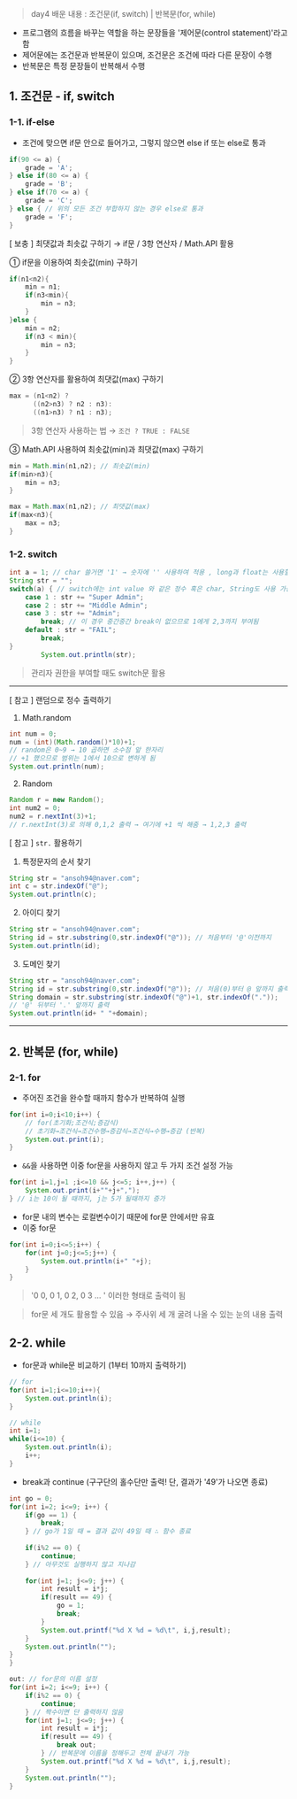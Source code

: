> day4 배운 내용 : 조건문(if, switch) | 반복문(for, while)

- 프로그램의 흐름을 바꾸는 역할을 하는 문장들을 '제어문(control statement)'라고 함
- 제어문에는 조건문과 반복문이 있으며, 조건문은 조건에 따라 다른 문장이 수행
- 반복문은 특정 문장들이 반복해서 수행

## 1. 조건문 - if, switch

### 1-1. if-else

- 조건에 맞으면 if문 안으로 들어가고, 그렇지 않으면 else if 또는 else로 통과

```java
if(90 <= a) {
    grade = 'A';
} else if(80 <= a) {
    grade = 'B';
} else if(70 <= a) {
    grade = 'C';
} else { // 위의 모든 조건 부합하지 않는 경우 else로 통과
    grade = 'F';
}
```

[ 보충 ] 최댓값과 최솟값 구하기 → if문 / 3항 연산자 / Math.API 활용

① if문을 이용하여 최솟값(min) 구하기

```java
if(n1<n2){
    min = n1;
    if(n3<min){
        min = n3;
    }
}else {
    min = n2;
    if(n3 < min){
        min = n3;
    }
}
```

② 3항 연산자를 활용하여 최댓값(max) 구하기

```java
max = (n1<n2) ? 
      ((n2>n3) ? n2 : n3):
      ((n1>n3) ? n1 : n3);
```

> 3항 연산자 사용하는 법 → `조건 ? TRUE : FALSE`

③ Math.API 사용하여 최솟값(min)과 최댓값(max) 구하기

```java
min = Math.min(n1,n2); // 최솟값(min)
if(min>n3){
    min = n3;
}

max = Math.max(n1,n2); // 최댓값(max)
if(max<n3){
    max = n3;
}
```

### 1-2. switch

```java
int a = 1; // char 쓸거면 '1' → 숫자에 '' 사용하여 적용 , long과 float는 사용할 수 없음
String str = "";
switch(a) { // switch에는 int value 와 같은 정수 혹은 char, String도 사용 가능 → 이때는 ""
    case 1 : str += "Super Admin";
    case 2 : str += "Middle Admin";
    case 3 : str += "Admin";
        break; // 이 경우 중간중간 break이 없으므로 1에게 2,3까지 부여됨
    default : str = "FAIL";
        break;
}
		System.out.println(str);
```

> 관리자 권한을 부여할 때도 switch문 활용

-------------------------------------------------------------------------------------------------------------

[ 참고 ] 랜덤으로 정수 출력하기  

1. Math.random

```java
int num = 0;
num = (int)(Math.random()*10)+1; 
// random은 0~9 → 10 곱하면 소수점 앞 한자리 
// +1 했으므로 범위는 1에서 10으로 변하게 됨
System.out.println(num);
```

2. Random

```java
Random r = new Random();
int num2 = 0;
num2 = r.nextInt(3)+1; 
// r.nextInt(3)로 의해 0,1,2 출력 → 여기에 +1 씩 해줌 → 1,2,3 출력
```

[ 참고 ] `str.` 활용하기

1. 특정문자의 순서 찾기

```java
String str = "ansoh94@naver.com";
int c = str.indexOf("@"); 
System.out.println(c);
```

2. 아이디 찾기

```java
String str = "ansoh94@naver.com";
String id = str.substring(0,str.indexOf("@")); // 처음부터 '@'이전까지
System.out.println(id);
```

3. 도메인 찾기

```java
String str = "ansoh94@naver.com";
String id = str.substring(0,str.indexOf("@")); // 처음(0)부터 @ 앞까지 출력
String domain = str.substring(str.indexOf("@")+1, str.indexOf("."));
// '@' 뒤부터 '.' 앞까지 출력
System.out.println(id+ " "+domain);
```

-----------------------------------------------------------------------------------------------------------------------------------------------------------

## 2. 반복문 (for, while)

### 2-1. for

- 주어진 조건을 완수할 때까지 함수가 반복하여 실행

```java
for(int i=0;i<10;i++) { 
    // for(초기화;조건식;증감식) 
    // 초기화→조건식→조건수행→증감식→조건식→수행→증감 (반복)
    System.out.print(i);
}
```

- `&&`을 사용하면 이중 for문을 사용하지 않고 두 가지 조건 설정 가능

```java
for(int i=1,j=1 ;i<=10 && j<=5; i++,j++) { 
    System.out.print(i+""+j+",");
} // i는 10이 될 때까지, j는 5가 될때까지 증가
```

- for문 내의 변수는 로컬변수이기 때문에 for문 안에서만 유효
- 이중 for문

```java
for(int i=0;i<=5;i++) {
    for(int j=0;j<=5;j++) {
        System.out.println(i+" "+j);
    }
}
```

> '0 0, 0 1, 0 2, 0 3 ... ' 이러한 형태로 출력이 됨 

> for문 세 개도 활용할 수 있음 → 주사위 세 개 굴려 나올 수 있는 눈의 내용 출력

## 2-2. while

- for문과 while문 비교하기 (1부터 10까지 출력하기)

```java
// for
for(int i=1;i<=10;i++){ 
    System.out.println(i);
}

// while
int i=1;
while(i<=10) {
    System.out.println(i);
    i++;
}
```

- break과 continue (구구단의 홀수단만 출력! 단, 결과가 '49'가 나오면 종료)

```java
int go = 0;
for(int i=2; i<=9; i++) {
    if(go == 1) {
        break;
    } // go가 1일 때 = 결과 값이 49일 때 ∴ 함수 종료
    
    if(i%2 == 0) {
        continue;
    } // 아무것도 실행하지 않고 지나감
    
    for(int j=1; j<=9; j++) {
        int result = i*j;
        if(result == 49) {
            go = 1;
            break;
        }
        System.out.printf("%d X %d = %d\t", i,j,result);
    }
    System.out.println("");
}
}
```

```java
out: // for문의 이름 설정
for(int i=2; i<=9; i++) {
    if(i%2 == 0) {
        continue;
    } // 짝수이면 단 출력하지 않음
    for(int j=1; j<=9; j++) {
        int result = i*j;
        if(result == 49) {
            break out;
        } // 반복문에 이름을 정해두고 전체 끝내기 가능
        System.out.printf("%d X %d = %d\t", i,j,result);
    }
    System.out.println("");
}
```

